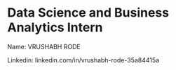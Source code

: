 # Data Science and Business Analytics Intern

Name: VRUSHABH RODE

Linkedin: linkedin.com/in/vrushabh-rode-35a84415a




